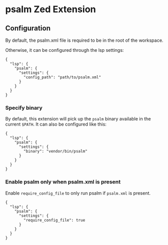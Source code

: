 # psalm Zed Extension

## Configuration

By default, the psalm.xml file is required to be in the root of the workspace.

Otherwise, it can be configured through the lsp settings:

```
{
  "lsp": {
    "psalm": {
      "settings": {
        "config_path": "path/to/psalm.xml"
      }
    }
  }
}
```

### Specify binary

By default, this extension will pick up the `psalm` binary available in the current `$PATH`.
It can also be configured like this:

```
{
  "lsp": {
    "psalm": {
      "settings": {
        "binary": "vendor/bin/psalm"
      }
    }
  }
}
```

### Enable psalm only when psalm.xml is present

Enable `require_config_file` to only run psalm if `psalm.xml` is present.

```
{
  "lsp": {
    "psalm": {
      "settings": {
        "require_config_file": true
      }
    }
  }
}
```
